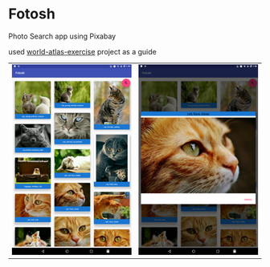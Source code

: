 # Fotosh

Photo Search app using Pixabay

used [world-atlas-exercise] project as a guide

|        |     |
| ---  | --- |
| <img src="https://github.com/ferdavs/Fotosh/blob/master/captures/device-2017-07-22-132456.png" alt="screenshot 1" width="400px">  |<img src="https://github.com/ferdavs/Fotosh/blob/master/captures/device-2017-07-22-133833.png" alt="screenshot 2" width="400px">|


[s1]: https://github.com/ferdavs/Fotosh/blob/master/captures/device-2017-07-22-132456.png

[s2]: https://github.com/ferdavs/Fotosh/blob/master/captures/device-2017-07-22-133833.png

[world-atlas-exercise]: https://github.com/erdalgns/world-atlas-exercise